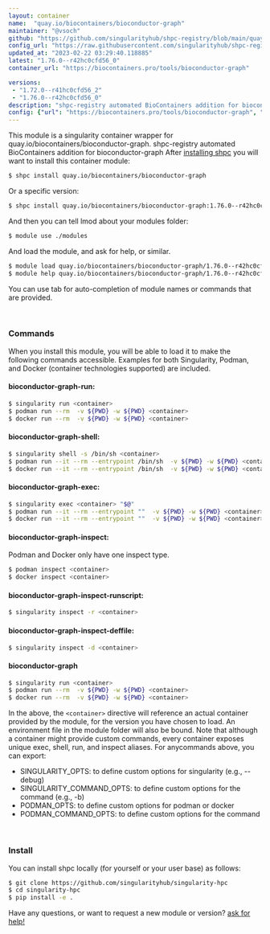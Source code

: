 ```yaml
---
layout: container
name:  "quay.io/biocontainers/bioconductor-graph"
maintainer: "@vsoch"
github: "https://github.com/singularityhub/shpc-registry/blob/main/quay.io/biocontainers/bioconductor-graph/container.yaml"
config_url: "https://raw.githubusercontent.com/singularityhub/shpc-registry/main/quay.io/biocontainers/bioconductor-graph/container.yaml"
updated_at: "2023-02-22 03:29:40.118885"
latest: "1.76.0--r42hc0cfd56_0"
container_url: "https://biocontainers.pro/tools/bioconductor-graph"

versions:
 - "1.72.0--r41hc0cfd56_2"
 - "1.76.0--r42hc0cfd56_0"
description: "shpc-registry automated BioContainers addition for bioconductor-graph"
config: {"url": "https://biocontainers.pro/tools/bioconductor-graph", "maintainer": "@vsoch", "description": "shpc-registry automated BioContainers addition for bioconductor-graph", "latest": {"1.76.0--r42hc0cfd56_0": "sha256:79eaa561533169681599c654eb09be49e2727e15a1a5c83671c0e93345c906c1"}, "tags": {"1.72.0--r41hc0cfd56_2": "sha256:5e320e1d35fb3a3059143ef1e2df6304fad38a98433d23f31b6bec9334b2496a", "1.76.0--r42hc0cfd56_0": "sha256:79eaa561533169681599c654eb09be49e2727e15a1a5c83671c0e93345c906c1"}, "docker": "quay.io/biocontainers/bioconductor-graph"}
---
```


This module is a singularity container wrapper for quay.io/biocontainers/bioconductor-graph.
shpc-registry automated BioContainers addition for bioconductor-graph
After [installing shpc](#install) you will want to install this container module:


```bash
$ shpc install quay.io/biocontainers/bioconductor-graph
```

Or a specific version:

```bash
$ shpc install quay.io/biocontainers/bioconductor-graph:1.76.0--r42hc0cfd56_0
```

And then you can tell lmod about your modules folder:

```bash
$ module use ./modules
```

And load the module, and ask for help, or similar.

```bash
$ module load quay.io/biocontainers/bioconductor-graph/1.76.0--r42hc0cfd56_0
$ module help quay.io/biocontainers/bioconductor-graph/1.76.0--r42hc0cfd56_0
```

You can use tab for auto-completion of module names or commands that are provided.

<br>

### Commands

When you install this module, you will be able to load it to make the following commands accessible.
Examples for both Singularity, Podman, and Docker (container technologies supported) are included.

#### bioconductor-graph-run:

```bash
$ singularity run <container>
$ podman run --rm  -v ${PWD} -w ${PWD} <container>
$ docker run --rm  -v ${PWD} -w ${PWD} <container>
```

#### bioconductor-graph-shell:

```bash
$ singularity shell -s /bin/sh <container>
$ podman run --it --rm --entrypoint /bin/sh  -v ${PWD} -w ${PWD} <container>
$ docker run --it --rm --entrypoint /bin/sh  -v ${PWD} -w ${PWD} <container>
```

#### bioconductor-graph-exec:

```bash
$ singularity exec <container> "$@"
$ podman run --it --rm --entrypoint ""  -v ${PWD} -w ${PWD} <container> "$@"
$ docker run --it --rm --entrypoint ""  -v ${PWD} -w ${PWD} <container> "$@"
```

#### bioconductor-graph-inspect:

Podman and Docker only have one inspect type.

```bash
$ podman inspect <container>
$ docker inspect <container>
```

#### bioconductor-graph-inspect-runscript:

```bash
$ singularity inspect -r <container>
```

#### bioconductor-graph-inspect-deffile:

```bash
$ singularity inspect -d <container>
```



#### bioconductor-graph

```bash
$ singularity run <container>
$ podman run --rm  -v ${PWD} -w ${PWD} <container>
$ docker run --rm  -v ${PWD} -w ${PWD} <container>
```


In the above, the `<container>` directive will reference an actual container provided
by the module, for the version you have chosen to load. An environment file in the
module folder will also be bound. Note that although a container
might provide custom commands, every container exposes unique exec, shell, run, and
inspect aliases. For anycommands above, you can export:

 - SINGULARITY_OPTS: to define custom options for singularity (e.g., --debug)
 - SINGULARITY_COMMAND_OPTS: to define custom options for the command (e.g., -b)
 - PODMAN_OPTS: to define custom options for podman or docker
 - PODMAN_COMMAND_OPTS: to define custom options for the command

<br>

### Install

You can install shpc locally (for yourself or your user base) as follows:

```bash
$ git clone https://github.com/singularityhub/singularity-hpc
$ cd singularity-hpc
$ pip install -e .
```

Have any questions, or want to request a new module or version? [ask for help!](https://github.com/singularityhub/singularity-hpc/issues)